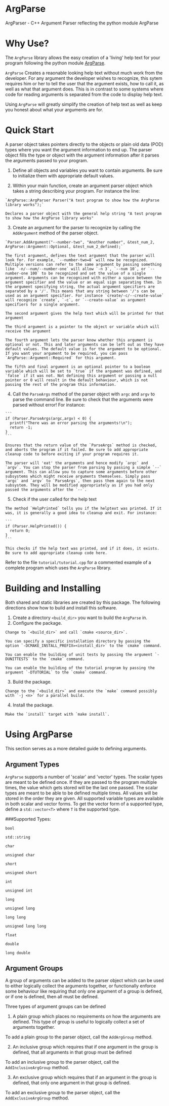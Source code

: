 # ArgParse
ArgParser - C++ Argument Parser reflecting the python module ArgParse

Why Use?
========

The `ArgParse` library allows the easy creation of a 'living' help text for your program following the python module [ArgParse](https://docs.python.org/3/library/argparse.html).

`ArgParse` Creates a reaonable looking help text without much work from the developer. For any argument the developer wishes to recognize, this sytem requires him or her to tell the user that the argument exists, how to call it, as well as what that argument does. This is in contrast to some systems where code for reading arguments is separated from the code to display help text.

Using `ArgParse` will greatly simplify the creation of help text as well as keep you honest about what your arguments are for.

Quick Start
===========

A parser object takes pointers directly to the objects or plain old data (POD) types where you want the argument information to end up. The parser object fills the type or object with the argument information after it parses the arguments passed to your program.

  1. Define all objects and variables you want to contain arguments. Be sure to initialize them with appropriate default values.

  2. Within your main function, create an argument parser object which takes a string describing your program. For instance the line:

    `ArgParse::ArgParser Parser("A test program to show how the ArgParse library works");`

    Declares a parser object with the general help string "A test program to show how the ArgParse library works"

  3. Create an argument for the parser to recognize by calling the `AddArgument` method of the parser object.

    `Parser.AddArgument("--number-two", "Another number", &test_num_2, ArgParse::Argument::Optional, &test_num_2_defined);`

    The first argument, defines the text argument that the parser will look for. For example, `--number-two=8` will now be recognized. Multiple versions can refer to the same argument by passing something like `-n/--num/--number-one` will allow `-n 3`, `--num 10`, or `--number-one 100` to be recognized and set the value of a single argument. Arguments can be recognized with either a space between the argument specifier and the value or an equal sign separating them. In the argument specifying string, the actual argument specifiers are separated by a '/'. This means that any string between '/'s can be used as an argument specifier. For instance `create/-c/--create-value` will recognize `create`, `-c`, or `--create-value` as argument specifiers for a single argument.

    The second argument gives the help text which will be printed for that argument

    The third argument is a pointer to the object or variable which will receive the argument

    The fourth argument lets the parser know whether this argument is optional or not. This and later arguments can be left out as they have default values. The default value is for the argument to be optional. If you want your argument to be required, you can pass `ArgParse::Argument::Required` for this argument.

    The fifth and final argument is an optional pointer to a boolean variable which will be set to `true` if the argument was defined, and `false` if it was not. Not defining this argument or passing a null pointer or 0 will result in the default behaviour, which is not passing the rest of the program this information.

  4. Call the `ParseArgs` method of the parser object with `argc` and `argv` to parse the command line. Be sure to check that the arguments were parsed without error! For instance:

    ```
    if (Parser.ParseArgs(argc,argv) < 0) {
      printf("There was an error parsing the arguments!\n");
      return -1;
    }
    ```

    Ensures that the return value of the `ParseArgs` method is checked, and aborts the program if it failed. Be sure to add appropriate cleanup code to before exiting if your program requires it.

    The parser will 'eat' the arguments and hence modify `argc` and `argv`. You can stop the parser from parsing by passing a simple `--` argument. This can allow you to capture some arguments before other subsystems which might receive arguments themselves. Simply pass `argc` and `argv` to `ParseArgs`, then pass them again to the next subsystem. They will be modified appropriately as if you had only passed the arguments after the `--`.
  
  5. Check if the user called for the help text
  
    The method `HelpPrinted` tells you if the helptext was printed. If it was, it is generally a good idea to cleanup and exit. For instance:
    
    ```
    if (Parser.HelpPrinted()) {
      return 0;
    }
    ```
    
    This checks if the help text was printed, and if it does, it exists. Be sure to add appropriate cleanup code here.

Refer to the file `tutorial/tutorial.cpp` for a commented example of a complete program which uses the `ArgParse` library.

Building and Installing
=======================

Both shared and static libraries are created by this package. The following directions show how to build and install this software.

  1. Create a directory `<build_dir>` you want to build the `ArgParse` in.
  2. Configure the package.
    
    Change to `<build_dir>` and call `cmake <source_dir>`.

    You can specify a specific installation directory by passing the option `-DCMAKE_INSTALL_PREFIX=<install_dir>` to the `cmake` command.
    
    You can enable the building of unit tests by passing the argument `-DUNITTESTS` to the `cmake` command.

    You can enable the building of the tutorial program by passing the argument `-DTUTORIAL` to the `cmake` command.
  
  3. Build the package.
  
    Change to the `<build_dir>` and execute the `make` command possibly with `-j <n>` for a parallel build.

  4. Install the package.
  
    Make the `install` target with `make install`.

Using ArgParse
==============

This section serves as a more detailed guide to defining arguments.

Argument Types
--------------

`ArgParse` supports a number of 'scalar' and 'vector' types. The scalar types are meant to be defined once. If they are passed to the program multiple times, the value which gets stored will be the last one passed. The scalar types are meant to be able to be defined multiple times. All values will be stored in the order they are given. All supported variable types are available in both scalar and vector forms. To get the vector form of a supported type, define a `std::vector<T>` where `T` is the supported type.

###Supported Types:

`bool`

`std::string`

`char`

`unsigned char`

`short`

`unsigned short`

`int`

`unsigned int`

`long`

`unsigned long`

`long long`

`unsigned long long`

`float`

`double`

`long double`

Argument Groups
---------------

A group of arguments can be added to the parser object which can be used to either logically collect the arguments together, or functionally enforce some behaviour like requiring that only one argument of a group is defined, or if one is defined, then all must be defined.

Three types of argument groups can be defined 
  1. A plain group which places no requirements on how the arguments are defined. This type of group is useful to logically collect a set of arguments together.
   
  To add a plain group to the parser object, call the `AddArgGroup` method.

  2. An inclusive group which requires that if one argument in the group is defined, that all arguments in that group must be defined
  
  To add an inclusive group to the parser object, call the `AddInclusiveArgGroup` method.

  3. An exclusive group which requires that if an argument in the group is defined, that only one argument in that group is defined.
  
  To add an exclusive group to the parser object, call the `AddExclusiveArgGroup` method.

